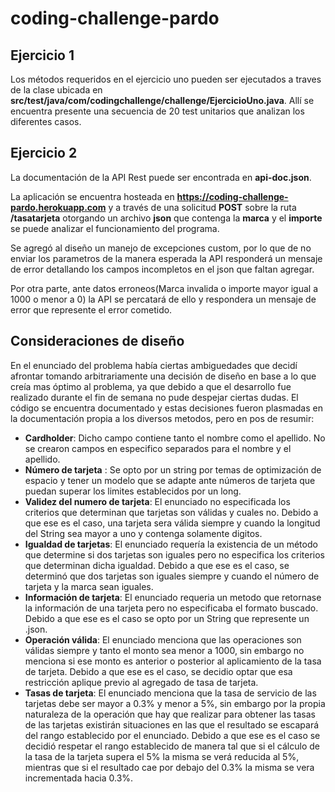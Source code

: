 # coding-challenge-pardo

## Ejercicio 1
Los métodos requeridos en el ejercicio uno pueden ser ejecutados a traves de la clase ubicada en **src/test/java/com/codingchallenge/challenge/EjercicioUno.java**.
Allí se encuentra presente una secuencia de 20 test unitarios que analizan los diferentes casos.

## Ejercicio 2
La documentación de la API Rest puede ser encontrada en **api-doc.json**.

La aplicación se encuentra hosteada en **https://coding-challenge-pardo.herokuapp.com** y a través de una solicitud **POST** sobre la ruta **/tasatarjeta**
otorgando un archivo **json** que contenga la **marca** y el **importe** se puede analizar el funcionamiento del programa.


Se agregó al diseño un manejo de excepciones custom, por lo que de no enviar los parametros de la manera esperada la API responderá un mensaje de error
detallando los campos incompletos en el json que faltan agregar. 

Por otra parte, ante datos erroneos(Marca invalida o importe mayor igual a 1000 o menor a 0)
la API se percatará de ello y respondera un mensaje de error que represente el error cometido.

## Consideraciones de diseño
En el enunciado del problema había ciertas ambiguedades que decidí afrontar tomando arbitrariamente una decisión de diseño en base a lo que
creía mas óptimo al problema, ya que debido a que el desarrollo fue realizado durante el fin de semana no pude despejar ciertas dudas.
El código se encuentra documentado y estas decisiones fueron plasmadas en la documentación propia a los diversos metodos, pero en pos de resumir:

* **Cardholder**: Dicho campo contiene tanto el nombre como el apellido. No se crearon campos en especifico separados para el nombre y el apellido.
* **Número de tarjeta** : Se opto por un string por temas de optimización de espacio y tener un modelo que se adapte ante números de tarjeta que puedan superar los limites establecidos por un long.
* **Validez del numero de tarjeta**: El enunciado no especificada los criterios que determinan que tarjetas son válidas y cuales no. Debido a que ese es el caso,
una tarjeta sera válida siempre y cuando la longitud del String sea mayor a uno y contenga solamente digitos.
* **Igualdad de tarjetas**: El enunciado requería la existencia de un método que determine si dos tarjetas son iguales pero no especifica los criterios que
determinan dicha igualdad. Debido a que ese es el caso, se determinó que dos tarjetas son iguales siempre y cuando el número de tarjeta y la marca sean iguales.
* **Información de tarjeta**: El enunciado requeria un metodo que retornase la información de una tarjeta pero no especificaba el formato buscado. Debido a
que ese es el caso se opto por un String que represente un .json.
* **Operación válida**: El enunciado menciona que las operaciones son válidas siempre y tanto el monto sea menor a 1000, sin embargo no menciona si ese monto
es anterior o posterior al aplicamiento de la tasa de tarjeta. Debido a que ese es el caso, se decidio optar que esa restricción aplique previo al agregado de tasa de tarjeta.
* **Tasas de tarjeta**: El enunciado menciona que la tasa de servicio de las tarjetas debe ser mayor a 0.3% y menor a 5%, sin embargo por la propia naturaleza
de la operación que hay que realizar para obtener las tasas de las tarjetas existirán situaciones en las que el resultado se escapará del rango
establecido por el enunciado. Debido a que ese es el caso se decidió respetar el rango establecido de manera tal que si el cálculo de la tasa de la tarjeta supera
el 5% la misma se verá reducida al 5%, mientras que si el resultado cae por debajo del 0.3% la misma se vera incrementada hacia 0.3%.


